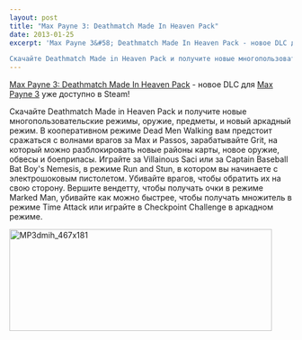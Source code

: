 ```yaml
---
layout: post
title: "Max Payne 3: Deathmatch Made In Heaven Pack"
date: 2013-01-25
excerpt: 'Max Payne 3&#58; Deathmatch Made In Heaven Pack - новое DLC для Max Payne 3 уже доступно в Steam!

Скачайте Deathmatch Made in Heaven Pack и получите новые многопользовательские режимы, оружие, предметы, и новый аркадный режим.'
---
```


<a href="http://store.steampowered.com/app/211523/" target="_blank">Max Payne 3: Deathmatch Made In Heaven Pack</a> - новое DLC для <a href="http://store.steampowered.com/app/204100/" target="_blank">Max Payne 3</a> уже доступно в Steam!

Скачайте Deathmatch Made in Heaven Pack и получите новые многопользовательские режимы, оружие, предметы, и новый аркадный режим. В кооперативном режиме Dead Men Walking вам предстоит сражаться с волнами врагов за Max и Passos, зарабатывайте Grit, на который можно разблокировать новые районы карты, новое оружие, обвесы и боеприпасы. Играйте за Villainous Saci или за Captain Baseball Bat Boy's Nemesis, в режиме Run and Stun, в котором вы начинаете с электрошоковым пистолетом. Убивайте врагов, чтобы обратить их на свою сторону. Вершите вендетту, чтобы получать очки в режиме Marked Man, убивайте как можно быстрее, чтобы получать множитель в режиме Time Attack или играйте в Checkpoint Challenge в аркадном режиме.

<a href="http://store.steampowered.com/app/211523/" target="_blank"><img class="alignnone size-full wp-image-907" alt="MP3dmih_467x181" src="http://gamersoul.ru/wp-content/uploads/2013/01/MP3dmih_467x181.jpg" width="467" height="181" />

</a>